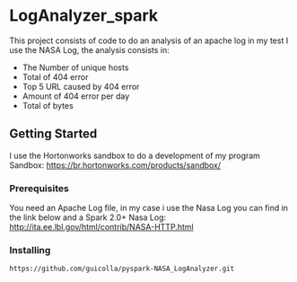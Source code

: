 # LogAnalyzer_spark
This project consists of code to do an analysis of an apache log in my test I use the NASA Log, the analysis consists in:
* The Number of unique hosts
* Total of 404 error
* Top 5 URL caused by 404 error
* Amount of 404 error per day
* Total of bytes

## Getting Started
I use the Hortonworks sandbox to do a development of my program
Sandbox: https://br.hortonworks.com/products/sandbox/

### Prerequisites
You  need an Apache Log file, in my case i use the Nasa Log you can find in the link below and a Spark 2.0+
Nasa Log: http://ita.ee.lbl.gov/html/contrib/NASA-HTTP.html

### Installing
```
https://github.com/guicolla/pyspark-NASA_LogAnalyzer.git
```
